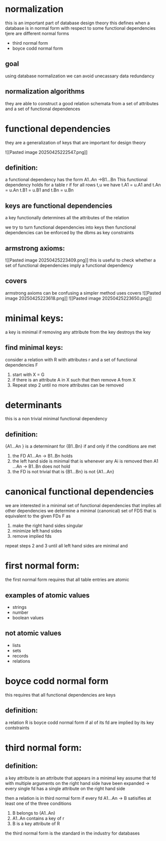 # normalization
this is an important part of database design theory 
this defines when a database is in normal form with respect to some functional dependencies
tjere are different normal forms
- third normal form
- boyce codd normal form
## goal 
using database normalization we can avoid unecassary data redundancy 
## normalization algorithms
they are able to construct a good relation schemata from a set of attributes and a set of functional dependences

# functional dependencies
they are a generalization of keys that are important for design theory 

![[Pasted image 20250425222547.png]]
## definition:
a functional dependency has the form A1..An ->B1...Bn 
This functional dependency holds for a table r if for all rows t,u we have
t.A1 = u.A1 and t.An = u.An 
t.B1 = u.B1 and t.Bn = u.Bn

## keys are functional dependencies
a key functionally determines all the attributes of the relation

we try to turn functional dependencies into keys 
then functional dependencies can be enforced by the dbms as key constraints

## armstrong axioms:
![[Pasted image 20250425223409.png]]
this is useful to check whether a set of functional dependencies imply a functional dependency 

## covers
armstrong axioms can be confusing 
a simpler method uses covers
![[Pasted image 20250425223618.png]]
![[Pasted image 20250425223650.png]]
# minimal keys:
a key is minimal if removing any attribute from the key destroys the key 

## find minimal keys:
consider a relation with R with attributes r and a set of functional dependencies  F 
1. start with X = G 
2. if there is an attribute A in X such that then remove A from X
3. Repeat step 2 until no more attributes can be removed

# determinants
this is a non trivial minimal functional dependency 
## definition:
{A1...An } is a determinant for {B1..Bn} if and only if the conditions are met
1. the FD A1...An -> B1..Bn holds 
2. the left hand side is minimal that is whenever any Ai is removed then A1 ...An -> B1..Bn does not hold
3. the FD is not trivial that is {B1...Bn} is not {A1...An}


# canonical functional dependencies
we are interested in a minimal set of functional dependencies that implies all other dependencies 
we determine a minimal (canonical) set of FDS that is equivalent to the given FDs F as 
1. make the right hand sides singular 
2. minimize left hand sides 
3. remove implied fds

repeat steps 2 and 3 until all left hand sides are minimal and 

# first normal form:
the first normal form requires that all table entries are atomic 
## examples of atomic values
- strings 
- number 
- boolean values

## not atomic values
- lists
- sets
- records
- relations

# boyce codd normal form 
this requires that all functional dependencies are keys

## definition:
a relation R is boyce codd normal form if al of its fd are implied by its key contstraints

# third normal form:
## definition:
a key attribute is an attribute that appears in a minimal key 
assume that fd with multiple arguments on the right hand side have been expanded -> every single fd has a single attribute on the right hand side

then a relation is in third normal form if every fd A1...An -> B satisifies at least one of the three conditions
1. B belongs to (A1..An)
2. A1..An contains a key of r 
3. B is a key attribute of R 

the third normal form is the standard in the industry for databases

